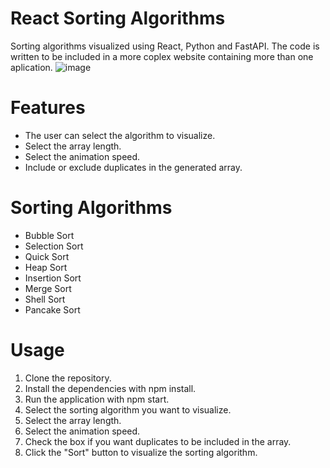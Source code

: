 # React Sorting Algorithms
Sorting algorithms visualized using React, Python and FastAPI.
The code is written to be included in a more coplex website containing more than one aplication. 
![image](https://user-images.githubusercontent.com/118485347/233853643-f53d32b4-2f25-4ea8-8d5e-c333636c53cf.png)


# Features
- The user can select the algorithm to visualize.
- Select the array length.
- Select the animation speed.
- Include or exclude duplicates in the generated array.

# Sorting Algorithms
- Bubble Sort
- Selection Sort
- Quick Sort
- Heap Sort
- Insertion Sort
- Merge Sort
- Shell Sort
- Pancake Sort

# Usage
1. Clone the repository.
2. Install the dependencies with npm install.
3. Run the application with npm start.
4. Select the sorting algorithm you want to visualize.
5. Select the array length.
6. Select the animation speed.
7. Check the box if you want duplicates to be included in the array.
8. Click the "Sort" button to visualize the sorting algorithm.
